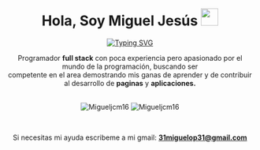 <h1 align="center">Hola, Soy Miguel Jesús <img src="https://media.giphy.com/media/hvRJCLFzcasrR4ia7z/giphy.gif" width="35"></h1>

<div align="center">
  <p align="center">
    <a href="https://git.io/typing-svg"><img src="https://readme-typing-svg.demolab.com?font=Fira+Code&pause=1000&color=%23C8BE25&center=true&vCenter=true&random=false&width=435&lines=Programador+Junior+Full+Stack+;Junior+Full+Stack+Developer" alt="Typing SVG" /></a>
  </p>
  
  Programador <b>full stack</b> con poca experiencia pero apasionado por el mundo de la programación, buscando ser <br> competente en el area demostrando mis ganas de aprender y
  de contribuir al desarrollo de <b>paginas</b> y <b>aplicaciones.</b><br><br>
</div>

<p align="center">
    <img src="https://github-readme-stats.vercel.app/api?username=Migueljcm16&show_icons=true&theme=dark&locale=en" alt="Migueljcm16" />
    <img src="https://github-readme-stats.vercel.app/api/top-langs?username=Migueljcm16&show_icons=true&theme=dark&locale=en&layout=compact" alt="Migueljcm16" />
</p>
<br>
<p align="center">
  Si necesitas mi ayuda escribeme a mi gmail: <a href="mailto:31miguelop31@gmail.com"><b>31miguelop31@gmail.com</b></a>
</p>
